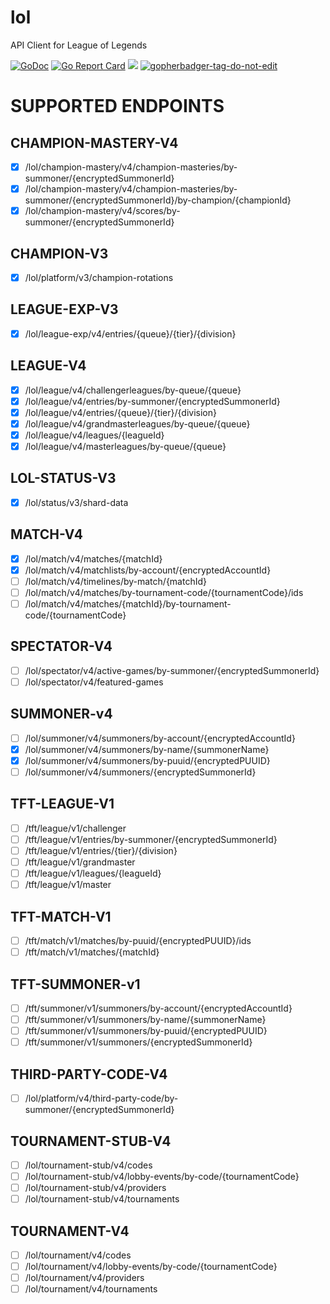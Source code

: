 # lol
API Client for League of Legends

[![GoDoc](https://godoc.org/github.com/jonwho/lol?status.svg)](http://godoc.org/github.com/jonwho/lol)
[![Go Report Card](https://goreportcard.com/badge/github.com/jonwho/lol)](https://goreportcard.com/report/github.com/jonwho/lol)
![](https://github.com/jonwho/lol/workflows/tests/badge.svg)
<a href='https://github.com/jpoles1/gopherbadger' target='_blank'>![gopherbadger-tag-do-not-edit](https://img.shields.io/badge/Go%20Coverage-84%25-brightgreen.svg?longCache=true&style=flat)</a>

# SUPPORTED ENDPOINTS
## CHAMPION-MASTERY-V4
- [x] /lol/champion-mastery/v4/champion-masteries/by-summoner/{encryptedSummonerId}
- [x] /lol/champion-mastery/v4/champion-masteries/by-summoner/{encryptedSummonerId}/by-champion/{championId}
- [x] /lol/champion-mastery/v4/scores/by-summoner/{encryptedSummonerId}
## CHAMPION-V3
- [x] /lol/platform/v3/champion-rotations
## LEAGUE-EXP-V3
- [x] /lol/league-exp/v4/entries/{queue}/{tier}/{division}
## LEAGUE-V4
- [x] /lol/league/v4/challengerleagues/by-queue/{queue}
- [x] /lol/league/v4/entries/by-summoner/{encryptedSummonerId}
- [x] /lol/league/v4/entries/{queue}/{tier}/{division}
- [x] /lol/league/v4/grandmasterleagues/by-queue/{queue}
- [x] /lol/league/v4/leagues/{leagueId}
- [x] /lol/league/v4/masterleagues/by-queue/{queue}
## LOL-STATUS-V3
- [x] /lol/status/v3/shard-data
## MATCH-V4
- [x] /lol/match/v4/matches/{matchId}
- [x] /lol/match/v4/matchlists/by-account/{encryptedAccountId}
- [ ] /lol/match/v4/timelines/by-match/{matchId}
- [ ] /lol/match/v4/matches/by-tournament-code/{tournamentCode}/ids
- [ ] /lol/match/v4/matches/{matchId}/by-tournament-code/{tournamentCode}
## SPECTATOR-V4
- [ ] /lol/spectator/v4/active-games/by-summoner/{encryptedSummonerId}
- [ ] /lol/spectator/v4/featured-games
## SUMMONER-v4
- [ ] /lol/summoner/v4/summoners/by-account/{encryptedAccountId}
- [x] /lol/summoner/v4/summoners/by-name/{summonerName}
- [x] /lol/summoner/v4/summoners/by-puuid/{encryptedPUUID}
- [ ] /lol/summoner/v4/summoners/{encryptedSummonerId}
## TFT-LEAGUE-V1
- [ ] /tft/league/v1/challenger
- [ ] /tft/league/v1/entries/by-summoner/{encryptedSummonerId}
- [ ] /tft/league/v1/entries/{tier}/{division}
- [ ] /tft/league/v1/grandmaster
- [ ] /tft/league/v1/leagues/{leagueId}
- [ ] /tft/league/v1/master
## TFT-MATCH-V1
- [ ] /tft/match/v1/matches/by-puuid/{encryptedPUUID}/ids
- [ ] /tft/match/v1/matches/{matchId}
## TFT-SUMMONER-v1
- [ ] /tft/summoner/v1/summoners/by-account/{encryptedAccountId}
- [ ] /tft/summoner/v1/summoners/by-name/{summonerName}
- [ ] /tft/summoner/v1/summoners/by-puuid/{encryptedPUUID}
- [ ] /tft/summoner/v1/summoners/{encryptedSummonerId}
## THIRD-PARTY-CODE-V4
- [ ] /lol/platform/v4/third-party-code/by-summoner/{encryptedSummonerId}
## TOURNAMENT-STUB-V4
- [ ] /lol/tournament-stub/v4/codes
- [ ] /lol/tournament-stub/v4/lobby-events/by-code/{tournamentCode}
- [ ] /lol/tournament-stub/v4/providers
- [ ] /lol/tournament-stub/v4/tournaments
## TOURNAMENT-V4
- [ ] /lol/tournament/v4/codes
- [ ] /lol/tournament/v4/lobby-events/by-code/{tournamentCode}
- [ ] /lol/tournament/v4/providers
- [ ] /lol/tournament/v4/tournaments
